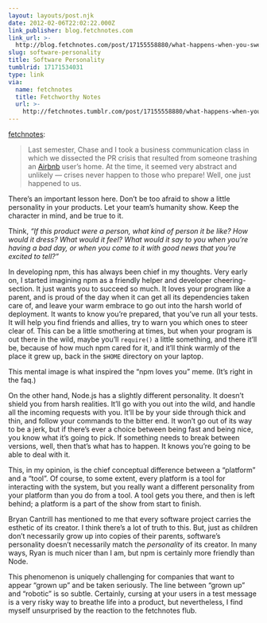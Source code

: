 ```yaml
---
layout: layouts/post.njk
date: 2012-02-06T22:02:22.000Z
link_publisher: blog.fetchnotes.com
link_url: >-
  http://blog.fetchnotes.com/post/17155558880/what-happens-when-you-swear-at-your-users
slug: software-personality
title: Software Personality
tumblrid: 17171534031
type: link
via:
  name: fetchnotes
  title: Fetchworthy Notes
  url: >-
    http://fetchnotes.tumblr.com/post/17155558880/what-happens-when-you-swear-at-your-users
---
```

<p><a href="http://blog.fetchnotes.com/post/17155558880/what-happens-when-you-swear-at-your-users" class="tumblr_blog">fetchnotes</a>:</p>

<blockquote>
<p id="internal-source-marker_0.6089860387146473">Last semester, Chase and I took a business communication class in which we dissected the PR crisis that resulted from someone trashing an <a href="http://www.airbnb.com">Airbnb</a> user’s home. At the time, it seemed very abstract and unlikely — crises never happen to those who prepare! Well, one just happened to us.</p></blockquote>

<p>There&rsquo;s an important lesson here.  Don&rsquo;t be too afraid to show a little personality in your products.  Let your team&rsquo;s humanity show.  Keep the character in mind, and be true to it.</p>

<p>Think, <i>&ldquo;If this product were a person, what kind of person it be like?  How would it dress?  What would it feel?  What would it say to you when you&rsquo;re having a bad day, or when you come to it with good news that you&rsquo;re excited to tell?&rdquo;</i></p>

<p>In developing npm, this has always been chief in my thoughts.  Very early on, I started imagining npm as a friendly helper and developer cheering-section.  It just wants you to succeed so much.  It loves your program like a parent, and is proud of the day when it can get all its dependencies taken care of, and leave your warm embrace to go out into the harsh world of deployment.  It wants to know you&rsquo;re prepared, that you&rsquo;ve run all your tests.  It will help you find friends and allies, try to warn you which ones to steer clear of.  This can be a little smothering at times, but when your program is out there in the wild, maybe you&rsquo;ll <code>require()</code> a little something, and there it&rsquo;ll be, because of how much npm cared for it, and it&rsquo;ll think warmly of the place it grew up, back in the <code>$HOME</code> directory on your laptop.</p>

<p>This mental image is what inspired the &ldquo;npm loves you&rdquo; meme.  (It&rsquo;s right in the faq.)</p>

<p>On the other hand, Node.js has a slightly different personality.  It doesn&rsquo;t shield you from harsh realities.  It&rsquo;ll go with you out into the wild, and handle all the incoming requests with you.  It&rsquo;ll be by your side through thick and thin, and follow your commands to the bitter end.  It won&rsquo;t go out of its way to be a jerk, but if there&rsquo;s ever a choice between being fast and being nice, you know what it&rsquo;s going to pick.  If something needs to break between versions, well, then that&rsquo;s what has to happen.  It knows you&rsquo;re going to be able to deal with it.</p>

<p>This, in my opinion, is the chief conceptual difference between a &ldquo;platform&rdquo; and a &ldquo;tool&rdquo;.  Of course, to some extent, every platform is a tool for interacting with the system, but you really want a different personality from your platform than you do from a tool.  A tool gets you there, and then is left behind; a platform is a part of the show from start to finish.</p>

<p>Bryan Cantrill has mentioned to me that every software project carries the esthetic of its creator.  I think there&rsquo;s a lot of truth to this.  But, just as children don&rsquo;t necessarily grow up into copies of their parents, software&rsquo;s personality doesn&rsquo;t necessarily match the <em>personality</em> of its creator.  In many ways, Ryan is much nicer than I am, but npm is certainly more friendly than Node.</p>

<p>This phenomenon is uniquely challenging for companies that want to appear &ldquo;grown up&rdquo; and be taken seriously.  The line between &ldquo;grown up&rdquo; and &ldquo;robotic&rdquo; is so subtle.  Certainly, cursing at your users in a test message is a very risky way to breathe life into a product, but nevertheless, I find myself unsurprised by the reaction to the fetchnotes flub.</p>
